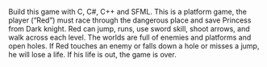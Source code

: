 Build this game with C, C#, C++ and SFML. This is a platform game, the player (“Red”) must race through the dangerous place and save Princess from Dark knight. Red can jump, runs, use sword skill, shoot arrows, and walk across each level. The worlds are full of enemies and platforms and open holes. If Red touches an enemy or falls down a hole or misses a jump, he will lose a life. If his life is out, the game is over.

